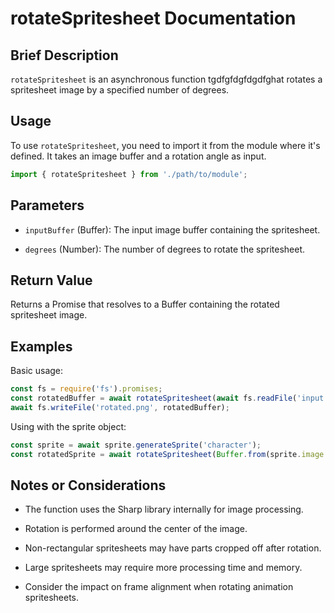 # rotateSpritesheet Documentation

## Brief Description

`rotateSpritesheet` is an asynchronous function tgdfgfdgfdgdfghat rotates a spritesheet image by a specified number of degrees.

## Usage

To use `rotateSpritesheet`, you need to import it from the module where it's defined. It takes an image buffer and a rotation angle as input.

```javascript
import { rotateSpritesheet } from './path/to/module';
```

## Parameters

* `inputBuffer` (Buffer): The input image buffer containing the spritesheet.

* `degrees` (Number): The number of degrees to rotate the spritesheet.

## Return Value

Returns a Promise that resolves to a Buffer containing the rotated spritesheet image.

## Examples

Basic usage:

```javascript
const fs = require('fs').promises;
const rotatedBuffer = await rotateSpritesheet(await fs.readFile('input.png'), 90);
await fs.writeFile('rotated.png', rotatedBuffer);
```

Using with the sprite object:

```javascript
const sprite = await sprite.generateSprite('character');
const rotatedSprite = await rotateSpritesheet(Buffer.from(sprite.image.split(',')[1], 'base64'), 45);
```

## Notes or Considerations

* The function uses the Sharp library internally for image processing.

* Rotation is performed around the center of the image.

* Non-rectangular spritesheets may have parts cropped off after rotation.

* Large spritesheets may require more processing time and memory.

* Consider the impact on frame alignment when rotating animation spritesheets.
